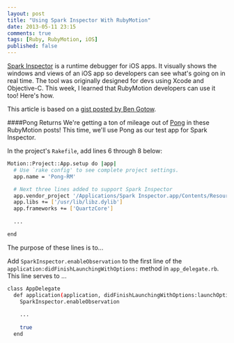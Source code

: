 ```yaml
---
layout: post
title: "Using Spark Inspector With RubyMotion"
date: 2013-05-11 23:15
comments: true
tags: [Ruby, RubyMotion, iOS]
published: false
---
```

[Spark Inspector](http://sparkinspector.com) is a runtime debugger for iOS apps. It visually shows the windows and views of an iOS app so developers can see what's going on in real time. The tool was originally designed for devs using Xcode and Objective-C. This week, I learned that RubyMotion developers can use it too! Here's how.

<!--more-->

This article is based on a [gist posted by Ben Gotow](https://gist.github.com/bengotow/5552322).

####Pong Returns
We're getting a ton of mileage out of [Pong]() in these RubyMotion
posts! This time, we'll use Pong as our test app for Spark Inspector.

In the project's `Rakefile`, add lines 6 through 8 below:
```bash
Motion::Project::App.setup do |app|
  # Use `rake config' to see complete project settings.
  app.name = 'Pong-RM'

  # Next three lines added to support Spark Inspector
  app.vendor_project '/Applications/Spark Inspector.app/Contents/Resources/Frameworks/SparkInspector.framework', :static, :products => ['SparkInspector'], :force_load => true, :headers_dir => 'Headers'
  app.libs += ['/usr/lib/libz.dylib']
  app.frameworks += ['QuartzCore']
  
  ...

end
```
The purpose of these lines is to...

Add `SparkInspector.enableObservation` to the first line of the `application:didFinishLaunchingWithOptions:` method in
`app_delegate.rb`. This line serves to ...

```bash
class AppDelegate
  def application(application, didFinishLaunchingWithOptions:launchOptions)
    SparkInspector.enableObservation
    
    ...
  
    true
  end
```
